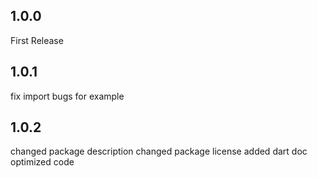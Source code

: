 ## 1.0.0

First Release


## 1.0.1

fix import bugs for example 



## 1.0.2

changed package description
changed package license
added dart doc
optimized code
